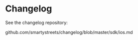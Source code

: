 # Changelog

See the changelog repository:

github.com/smartystreets/changelog/blob/master/sdk/ios.md